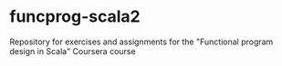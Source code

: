 # funcprog-scala2

Repository for exercises and assignments for the "Functional program design in Scala" Coursera course
